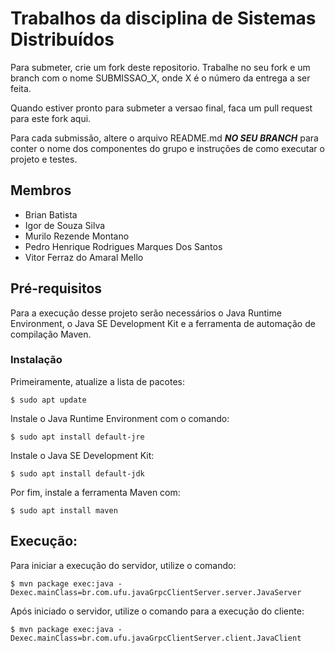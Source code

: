 # Trabalhos da disciplina de Sistemas Distribuídos

Para submeter, crie um fork deste repositorio. Trabalhe no seu fork e um branch com o nome SUBMISSAO_X, onde X é o número da entrega a ser feita. 

Quando estiver pronto para submeter a versao final, faca um pull request para este fork aqui.

Para cada submissão, altere o arquivo README.md ***NO SEU BRANCH*** para conter o nome dos componentes do grupo e instruções de como executar o projeto e testes.


## Membros

- Brian Batista
- Igor de Souza Silva
- Murilo Rezende Montano
- Pedro Henrique Rodrigues Marques Dos Santos
- Vitor Ferraz do Amaral Mello

## Pré-requisitos

Para a execução desse projeto serão necessários o Java Runtime Environment, o Java SE Development Kit e a ferramenta de automação de compilação Maven.

### Instalação

Primeiramente, atualize a lista de pacotes:
```
$ sudo apt update
```

Instale o Java Runtime Environment com o comando:
```
$ sudo apt install default-jre
```

Instale o Java SE Development Kit:
```
$ sudo apt install default-jdk
```

Por fim, instale a ferramenta Maven com:
```
$ sudo apt install maven
```

## Execução:

Para iniciar a execução do servidor, utilize o comando: 
```
$ mvn package exec:java -Dexec.mainClass=br.com.ufu.javaGrpcClientServer.server.JavaServer
```

Após iniciado o servidor, utilize o comando para a execução do cliente: 
```
$ mvn package exec:java -Dexec.mainClass=br.com.ufu.javaGrpcClientServer.client.JavaClient
```
